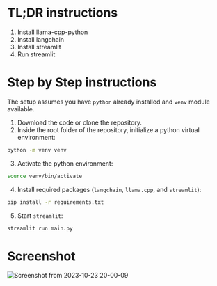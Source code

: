 # TL;DR instructions

1. Install llama-cpp-python
2. Install langchain
3. Install streamlit
4. Run streamlit

# Step by Step instructions

The setup assumes you have `python` already installed and `venv` module available.

1. Download the code or clone the repository.
2. Inside the root folder of the repository, initialize a python virtual environment:

```bash
python -m venv venv
```

3. Activate the python environment:

```bash
source venv/bin/activate
```

4. Install required packages (`langchain`, `llama.cpp`, and `streamlit`):

```bash
pip install -r requirements.txt
```

5. Start `streamlit`:

```bash
streamlit run main.py
```

# Screenshot

![Screenshot from 2023-10-23 20-00-09](https://github.com/lalanikarim/ai-chatbot/assets/1296705/65ceac4a-f3c0-41db-8519-182076afb215)
